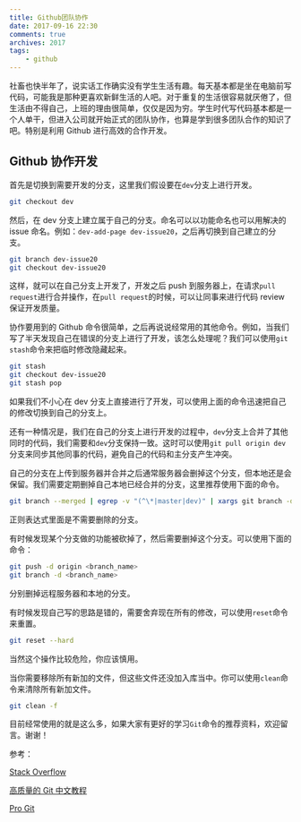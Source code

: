 ```yaml
---
title: Github团队协作
date: 2017-09-16 22:30
comments: true
archives: 2017
tags:
	- github
---
```


社畜也快半年了，说实话工作确实没有学生生活有趣。每天基本都是坐在电脑前写代码，可能我是那种更喜欢新鲜生活的人吧。对于重复的生活很容易就厌倦了，但生活由不得自己，上班的理由很简单，仅仅是因为穷。学生时代写代码基本都是一个人单干，但进入公司就开始正式的团队协作，也算是学到很多团队合作的知识了吧。特别是利用 Github 进行高效的合作开发。

## Github 协作开发

首先是切换到需要开发的分支，这里我们假设要在`dev`分支上进行开发。

```bash
git checkout dev
```

然后，在 dev 分支上建立属于自己的分支。命名可以以功能命名也可以用解决的 issue 命名。例如：`dev-add-page dev-issue20`，之后再切换到自己建立的分支。

```bash
git branch dev-issue20
git checkout dev-issue20
```

这样，就可以在自己分支上开发了，开发之后 push 到服务器上，在请求`pull request`进行合并操作，在`pull request`的时候，可以让同事来进行代码 review 保证开发质量。

协作要用到的 Github 命令很简单，之后再说说经常用的其他命令。例如，当我们写了半天发现自己在错误的分支上进行了开发，该怎么处理呢？我们可以使用`git stash`命令来把临时修改隐藏起来。

```bash
git stash
git checkout dev-issue20
git stash pop
```

如果我们不小心在 dev 分支上直接进行了开发，可以使用上面的命令迅速把自己的修改切换到自己的分支上。

还有一种情况是，我们在自己的分支上进行开发的过程中，`dev`分支上合并了其他同时的代码，我们需要和`dev`分支保持一致。这时可以使用`git pull origin dev`分支来同步其他同事的代码，避免自己的代码和主分支产生冲突。

自己的分支在上传到服务器并合并之后通常服务器会删掉这个分支，但本地还是会保留。我们需要定期删掉自己本地已经合并的分支，这里推荐使用下面的命令。

```bash
git branch --merged | egrep -v "(^\*|master|dev)" | xargs git branch -d
```

正则表达式里面是不需要删除的分支。

有时候发现某个分支做的功能被砍掉了，然后需要删掉这个分支。可以使用下面的命令：

```bash
git push -d origin <branch_name>
git branch -d <branch_name>
```

分别删掉远程服务器和本地的分支。

有时候发现自己写的思路是错的，需要舍弃现在所有的修改，可以使用`reset`命令来重置。

```bash
git reset --hard
```

当然这个操作比较危险，你应该慎用。

当你需要移除所有新加的文件，但这些文件还没加入库当中。你可以使用`clean`命令来清除所有新加文件。

```bash
git clean -f
```

目前经常使用的就是这么多，如果大家有更好的学习`Git`命令的推荐资料，欢迎留言。谢谢！

参考：

[Stack Overflow](https://stackoverflow.com/questions/6127328/how-can-i-delete-all-git-branches-which-have-been-merged)

[高质量的 Git 中文教程](https://github.com/geeeeeeeeek/git-recipes)

[Pro Git](https://git-scm.com/book/en/v2)
